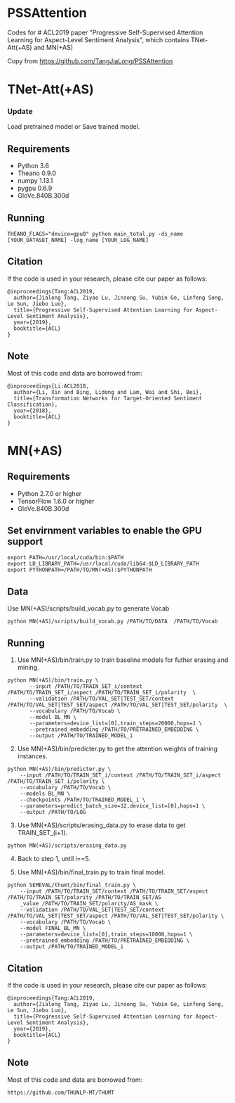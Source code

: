 # PSSAttention
Codes for # ACL2019 paper "Progressive Self-Supervised Attention Learning for Aspect-Level Sentiment Analysis", which contains TNet-Att(+AS) and MN(+AS)

Copy from https://github.com/TangJiaLong/PSSAttention

# TNet-Att(+AS)

### Update
Load pretrained model or Save trained model.

## Requirements
* Python 3.6
* Theano 0.9.0
* numpy 1.13.1
* pygpu 0.6.9
* GloVe.840B.300d

## Running
```
THEANO_FLAGS="device=gpu0" python main_total.py -ds_name [YOUR_DATASET_NAME] -log_name [YOUR_LOG_NAME]
```

## Citation
If the code is used in your research, please cite our paper as follows:
```
@inproceedings{Tang:ACL2019,
  author={Jialong Tang, Ziyao Lu, Jinsong Su, Yubin Ge, Linfeng Song, Le Sun, Jiebo Luo},
  title={Progressive Self-Supervised Attention Learning for Aspect-Level Sentiment Analysis},
  year={2019},
  booktitle={ACL}
}
```

## Note
Most of this code and data are borrowed from:
```
@inproceedings{Li:ACL2018,
  author={Li, Xin and Bing, Lidong and Lam, Wai and Shi, Bei},
  title={Transformation Networks for Target-Oriented Sentiment Classification},
  year={2018},
  booktitle={ACL}
}
```

# MN(+AS)

## Requirements
* Python 2.7.0 or higher
* TensorFlow 1.6.0 or higher
* GloVe.840B.300d

## Set envirnment variables to enable the GPU support
```
export PATH=/usr/local/cuda/bin:$PATH
export LD_LIBRARY_PATH=/usr/local/cuda/lib64:$LD_LIBRARY_PATH
export PYTHONPATH=/PATH/TO/MN(+AS):$PYTHONPATH
```

## Data

Use MN(+AS)/scripts/build_vocab.py to generate Vocab
```
python MN(+AS)/scripts/build_vocab.py /PATH/TO/DATA  /PATH/TO/Vocab 
```

## Running

1. Use MN(+AS)/bin/train.py to train baseline models for futher erasing and mining.
```
python MN(+AS)/bin/train.py \
       --input /PATH/TO/TRAIN_SET_i/context /PATH/TO/TRAIN_SET_i/aspect /PATH/TO/TRAIN_SET_i/polarity  \
       --validation /PATH/TO/VAL_SET|TEST_SET/context /PATH/TO/VAL_SET|TEST_SET/aspect /PATH/TO/VAL_SET|TEST_SET/polarity  \
       --vocabulary /PATH/TO/Vocab \
       --model BL_MN \
       --parameters=device_list=[0],train_steps=20000,hops=1 \
       --pretrained_embedding /PATH/TO/PRETRAINED_EMBEDDING \
       --output /PATH/TO/TRAINED_MODEL_i
```
2. Use MN(+AS)/bin/predicter.py to get the attention weights of training instances.
```
python MN(+AS)/bin/predicter.py \
    --input /PATH/TO/TRAIN_SET_i/context /PATH/TO/TRAIN_SET_i/aspect /PATH/TO/TRAIN_SET_i/polarity \
    --vocabulary /PATH/TO/Vocab \
    --models BL_MN \
    --checkpoints /PATH/TO/TRAINED_MODEL_i \
    --parameters=predict_batch_size=32,device_list=[0],hops=1 \
    --output /PATH/TO/LOG
```
3. Use MN(+AS)/scripts/erasing_data.py to erase data to get TRAIN_SET_(i+1).
```
python MN(+AS)/scripts/erasing_data.py
```
4. Back to step 1, until i==5.

5. Use MN(+AS)/bin/final_train.py to train final model.
```
python SEMEVAL/thumt/bin/final_train.py \
    --input /PATH/TO/TRAIN_SET/context /PATH/TO/TRAIN_SET/aspect /PATH/TO/TRAIN_SET/polarity /PATH/TO/TRAIN_SET/AS
    _value /PATH/TO/TRAIN_SET/polarity/AS_mask \
    --validation /PATH/TO/VAL_SET|TEST_SET/context /PATH/TO/VAL_SET|TEST_SET/aspect /PATH/TO/VAL_SET|TEST_SET/polarity \
    --vocabulary /PATH/TO/Vocab \
    --model FINAL_BL_MN \
    --parameters=device_list=[0],train_steps=10000,hops=1 \
    --pretrained_embedding /PATH/TO/PRETRAINED_EMBEDDING \
    --output /PATH/TO/TRAINED_MODEL_i
```

## Citation
If the code is used in your research, please cite our paper as follows:
```
@inproceedings{Tang:ACL2019,
  author={Jialong Tang, Ziyao Lu, Jinsong Su, Yubin Ge, Linfeng Song, Le Sun, Jiebo Luo},
  title={Progressive Self-Supervised Attention Learning for Aspect-Level Sentiment Analysis},
  year={2019},
  booktitle={ACL}
}
```

## Note
Most of this code and data are borrowed from:
```
https://github.com/THUNLP-MT/THUMT
```
